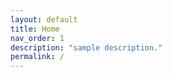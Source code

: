```yaml
---
layout: default
title: Home
nav_order: 1
description: "sample description."
permalink: /
---
```


# 